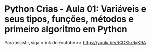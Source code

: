 # Python Crias - Aula 01: Variáveis e seus tipos, funções, métodos e primeiro algoritmo em Python

Para assistir, siga o link do youtube >> https://youtu.be/RCCX5rRqK9A